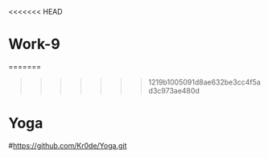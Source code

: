 <<<<<<< HEAD
# Work-9
=======
>>>>>>> 1219b1005091d8ae632be3cc4f5ad3c973ae480d
# Yoga
#https://github.com/Kr0de/Yoga.git
